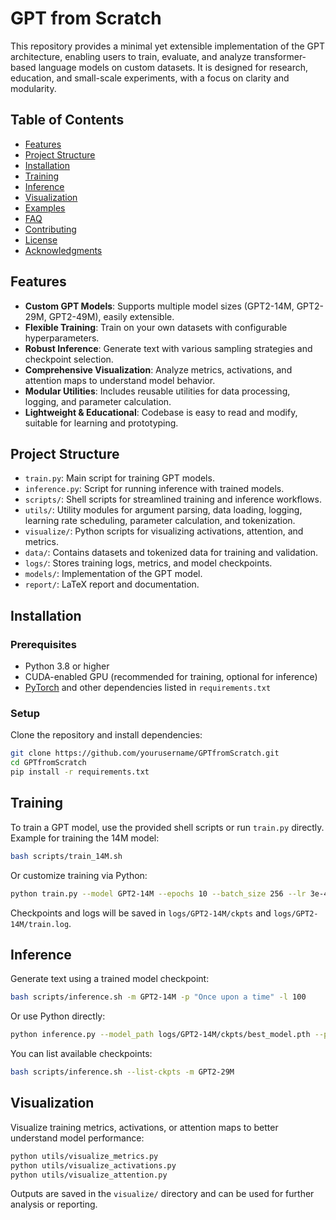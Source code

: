 # GPT from Scratch

This repository provides a minimal yet extensible implementation of the GPT architecture, enabling users to train, evaluate, and analyze transformer-based language models on custom datasets. It is designed for research, education, and small-scale experiments, with a focus on clarity and modularity.

## Table of Contents

- [Features](#features)
- [Project Structure](#project-structure)
- [Installation](#installation)
- [Training](#training)
- [Inference](#inference)
- [Visualization](#visualization)
- [Examples](#examples)
- [FAQ](#faq)
- [Contributing](#contributing)
- [License](#license)
- [Acknowledgments](#acknowledgments)

## Features

- **Custom GPT Models**: Supports multiple model sizes (GPT2-14M, GPT2-29M, GPT2-49M), easily extensible.
- **Flexible Training**: Train on your own datasets with configurable hyperparameters.
- **Robust Inference**: Generate text with various sampling strategies and checkpoint selection.
- **Comprehensive Visualization**: Analyze metrics, activations, and attention maps to understand model behavior.
- **Modular Utilities**: Includes reusable utilities for data processing, logging, and parameter calculation.
- **Lightweight & Educational**: Codebase is easy to read and modify, suitable for learning and prototyping.

## Project Structure

- `train.py`: Main script for training GPT models.
- `inference.py`: Script for running inference with trained models.
- `scripts/`: Shell scripts for streamlined training and inference workflows.
- `utils/`: Utility modules for argument parsing, data loading, logging, learning rate scheduling, parameter calculation, and tokenization.
- `visualize/`: Python scripts for visualizing activations, attention, and metrics.
- `data/`: Contains datasets and tokenized data for training and validation.
- `logs/`: Stores training logs, metrics, and model checkpoints.
- `models/`: Implementation of the GPT model.
- `report/`: LaTeX report and documentation.

## Installation

### Prerequisites

- Python 3.8 or higher
- CUDA-enabled GPU (recommended for training, optional for inference)
- [PyTorch](https://pytorch.org/) and other dependencies listed in `requirements.txt`

### Setup

Clone the repository and install dependencies:

```bash
git clone https://github.com/yourusername/GPTfromScratch.git
cd GPTfromScratch
pip install -r requirements.txt
```

## Training

To train a GPT model, use the provided shell scripts or run `train.py` directly. Example for training the 14M model:

```bash
bash scripts/train_14M.sh
```

Or customize training via Python:

```bash
python train.py --model GPT2-14M --epochs 10 --batch_size 256 --lr 3e-4 --data_path data/tinystories/tokenized_train_bs256
```

Checkpoints and logs will be saved in `logs/GPT2-14M/ckpts` and `logs/GPT2-14M/train.log`.

## Inference

Generate text using a trained model checkpoint:

```bash
bash scripts/inference.sh -m GPT2-14M -p "Once upon a time" -l 100
```

Or use Python directly:

```bash
python inference.py --model_path logs/GPT2-14M/ckpts/best_model.pth --prompt "In a distant galaxy" --max_length 50
```

You can list available checkpoints:

```bash
bash scripts/inference.sh --list-ckpts -m GPT2-29M
```

## Visualization

Visualize training metrics, activations, or attention maps to better understand model performance:

```bash
python utils/visualize_metrics.py
python utils/visualize_activations.py
python utils/visualize_attention.py
```

Outputs are saved in the `visualize/` directory and can be used for further analysis or reporting.


